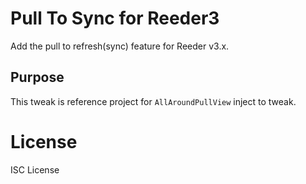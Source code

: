 # Pull To Sync for Reeder3
Add the pull to refresh(sync) feature for Reeder v3.x.

## Purpose
This tweak is reference project for `AllAroundPullView` inject to tweak.

# License
ISC License
